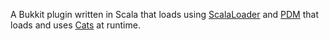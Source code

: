 A Bukkit plugin written in Scala that loads using [ScalaLoader](https://github.com/jannyboy11/scalapluginloader)
and [PDM](https://github.com/knightzmc/pdm)
that loads and uses [Cats](https://github.com/typelevel/cats) at runtime.

